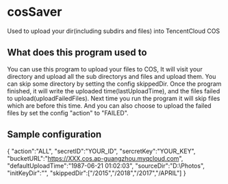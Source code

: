 # cosSaver
Used to upload your dir(including subdirs and files) into TencentCloud COS

## What does this program used to 
You can use this program to upload your files to COS,
It will visit your directory and upload all the sub directorys and files and upload them.
You can skip some directory by setting the config skippedDir.
Once the program finished, it will write the uploaded time(lastUploadTime), and the files failed to upload(uploadFailedFiles).
Next time you run the program it will skip files which are before this time.
And you can also choose to upload the failed files by set the config "action" to "FAILED".

## Sample configuration
{
	"action":"ALL",
	"secretID":"YOUR_ID",
	"sercretKey":"YOUR_KEY",
	"bucketURL":"https://XXX.cos.ap-guangzhou.myqcloud.com",
	"defaultUploadTime":"1987-06-21 01:02:03",
	"sourceDir":"D:\\Photos",
	"initKeyDir":"",
	"skippedDir":["/2015","/2018","/2017","/APRIL"]
}
